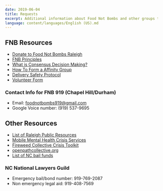```yaml
---
date: 2019-06-04
title: Requests
excerpt: Additional information about Food Not Bombs and other groups that might be helpful.
language: content/languages/English (US).md
---
```

## FNB Resources

* [Donate to Food Not Bombs Raleigh](https://opencollective.com/fnb_raleigh)
* [FNB Principles](http://foodnotbombs.net/principles.html)
* [What is Consensus Decision Making?](https://www.seedsforchange.org.uk/consensus)
* [How To Form a Affinity Group](https://crimethinc.com/2017/02/06/how-to-form-an-affinity-group-the-essential-building-block-of-anarchist-organization)
* [Delivery Safety Protocol](https://docs.google.com/document/d/1puc0k_5DdLKbvrWH3DjcZ3Ws1ttpEPZ4NxlWEkiKz3A/edit?usp=sharing)
* [Volunteer Form](https://docs.google.com/forms/d/1TUPZ59twW5fdEICkD4JJlhRbLS2bN_VBJUMXUnNEJCA/)
  
### Contact Info for FNB 919 (Chapel Hill/Durham)

* Email: foodnotbombs919@gmail.com
* Google Voice number: (919) 537-9695

## Other Resources

* [List of Raleigh Public Resources](https://docs.google.com/document/d/13eQaF5LDTEb77cs_feG9UwvwsGc3JJat7dS1MMZGq8U/edit)
* [Mobile Mental Health Crisis Services](https://wake.nc.networkofcare.org/mh/services/agency.aspx?pid=TherapeuticAlternativesRaleigh_1458_2_0)
* [Fireweed Collective Crisis Toolkit](https://fireweedcollective.org/crisis-toolkit/)
* [openpathcollective.org](https://openpathcollective.org/)
* [List of NC bail funds](https://twitter.com/DeIvyion/status/1266921649024249856)
  
### NC National Lawyers Guild

* Emergency bail/bond number: 919-769-2087
* Non emergency legal aid: 919-408-7569
